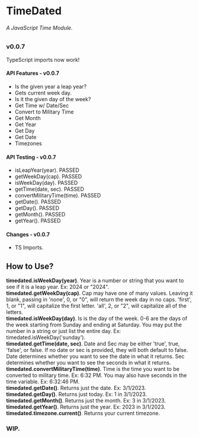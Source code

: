 # TimeDated
###### A JavaScript Time Module.
### v0.0.7
TypeScript imports now work!
#### API Features - v0.0.7
- Is the given year a leap year?
- Gets current week day.
- Is it the given day of the week?
- Get Time w/ Date/Sec
- Convert to Military Time
- Get Month
- Get Year
- Get Day
- Get Date
- Timezones
#### API Testing - v0.0.7
- isLeapYear(year). PASSED
- getWeekDay(cap). PASSED
- isWeekDay(day). PASSED
- getTime(date, sec). PASSED
- convertMilitaryTime(time). PASSED
- getDate(). PASSED
- getDay(). PASSED
- getMonth(). PASSED
- getYear(). PASSED
#### Changes - v0.0.7
- TS Imports.
## How to Use?
**timedated.isWeekDay(year)**. Year is a number or string that you want to see if it is a leap year. Ex: 2024 or "2024".\
**timedated.getWeekDay(cap)**. Cap may have one of many values. Leaving it blank, passing in 'none', 0, or "0", will return the week day in no caps. 'first', 1, or "1", will capitalize the first letter. 'all', 2, or "2", will capitalize all of the letters.\
**timedated.isWeekDay(day)**. Is is the day of the week. 0-6 are the days of the week starting from Sunday and ending at Saturday. You may put the number in a string or just list the entire day. Ex: timedated.isWeekDay('sunday').\
**timedated.getTime(date, sec)**. Date and Sec may be either 'true', true, 'false', or false. If no date or sec is provided, they will both default to false. Date determines whether you want to see the date in what it returns. Sec determines whether you want to see the seconds in what it returns.\
**timedated.convertMilitaryTime(time)**. Time is the time you want to be converted to military time. Ex: 6:32 PM. You may also have seconds in the time variable. Ex: 6:32:46 PM.\
**timedated.getDate()**. Returns just the date. Ex: 3/1/2023.\
**timedated.getDay()**. Returns just today. Ex: 1 in 3/1/2023.\
**timedated.getMonth()**. Returns just the month. Ex: 3 in 3/1/2023.\
**timedated.getYear()**. Returns just the year. Ex: 2023 in 3/1/2023.\
**timedated.timezone.current()**. Returns your current timezone.
### WIP.
